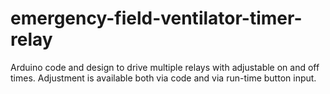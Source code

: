 # emergency-field-ventilator-timer-relay
Arduino code and design to drive multiple relays with adjustable on and off times. Adjustment is available both via code and via run-time button input.
